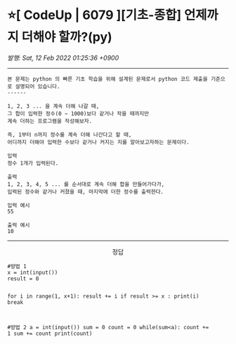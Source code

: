 # ⭐️[ CodeUp | 6079 ][기초-종합] 언제까지 더해야 할까?(py)

*발행: Sat, 12 Feb 2022 01:25:36 +0900*

---

<pre class="html xml" id="code_1644596696431"><code>본 문제는 python 의 빠른 기초 학습을 위해 설계된 문제로서 python 코드 제출을 기준으로 설명되어 있습니다. 
------

1, 2, 3 ... 을 계속 더해 나갈 때,
그 합이 입력한 정수(0 ~ 1000)보다 같거나 작을 때까지만
계속 더하는 프로그램을 작성해보자.

즉, 1부터 n까지 정수를 계속 더해 나간다고 할 때,
어디까지 더해야 입력한 수보다 같거나 커지는 지를 알아보고자하는 문제이다.

입력
정수 1개가 입력된다.

출력
1, 2, 3, 4, 5 ... 를 순서대로 계속 더해 합을 만들어가다가,
입력된 정수와 같거나 커졌을 때, 마지막에 더한 정수를 출력한다.

입력 예시   
55

출력 예시
10</code></pre>
<hr contenteditable="false" />
<p style="text-align: center;">정답</p>
<pre class="python" id="code_1644596724066"><code>#방법 1
x = int(input())
result = 0

for i in range(1, x+1):
  result += i
  if result &gt;= x :
    print(i)
    break

#방법 2
a = int(input())
sum = 0
count = 0
while(sum&lt;a):
    count += 1
    sum += count
print(count)</code></pre>
<p>&nbsp;</p>